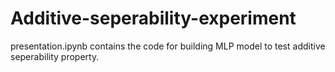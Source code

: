 # Additive-seperability-experiment
presentation.ipynb contains the code for building MLP model to test additive seperability property.
